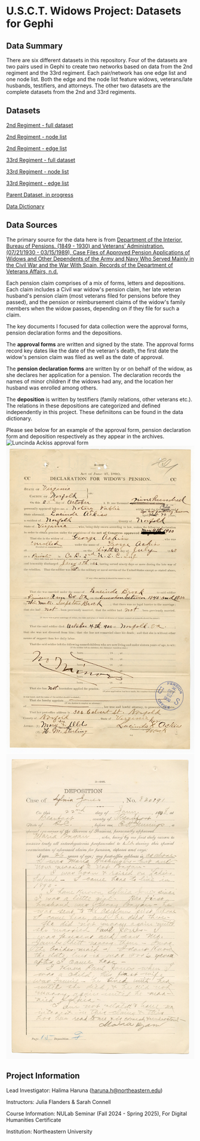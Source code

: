 # U.S.C.T. Widows Project: Datasets for Gephi

## Data Summary
There are six different datasets in this repository. Four of the datasets are two pairs used in Gephi to create two networks based on data from the 2nd regiment and the 33rd regiment. Each pair/network has one edge list and one node list. Both the edge and the node list feature widows, veterans/late husbands, testifiers, and attorneys. 
The other two datasets are the complete datasets from the 2nd and 33rd regiments.

## Datasets
[2nd Regiment - full dataset](https://github.com/hharuna/usct-widows/blob/main/2.%20Datasets/Parent%20Dataset%20-%202nd%20regiment.csv)

[2nd Regiment - node list](https://github.com/hharuna/usct-widows/blob/main/2.%20Datasets/Parent-Dataset-2nd-regiment-node-list-csv%20(2).csv)

[2nd Regiment - edge list](https://github.com/hharuna/usct-widows/blob/main/2.%20Datasets/Parent-Dataset-2nd-regiment-edge-list-csv%20(3).csv)

[33rd Regiment - full dataset](https://github.com/hharuna/usct-widows/blob/main/2.%20Datasets/Parent%20Dataset%20-%2033rd%20regiment.csv)

[33rd Regiment - node list](https://github.com/hharuna/usct-widows/blob/main/2.%20Datasets/Parent%20Dataset%20-%2033rd%20regiment%20node%20list%20(1).csv)

[33rd Regiment - edge list](https://github.com/hharuna/usct-widows/blob/main/2.%20Datasets/Parent-Dataset-33rd-regiment-edge-list-(1)-csv.csv)

[Parent Dataset, in progress](https://docs.google.com/spreadsheets/d/1YecUt_40J-x2H4w_2LAkcT9nBeTGIOR2to0zMN6wyrs/edit?gid=0#gid=0)

[Data Dictionary](https://docs.google.com/document/d/1m7fjO3q1YqrYe1gWYUqbTSkSrR1lrlFeIWDge9fDmgs/edit?tab=t.0)

## Data Sources
The primary source for the data here is from [Department of the Interior, Bureau of Pensions. (1849 - 1930) and Veterans’ Administration. (07/21/1930 - 03/15/1989), Case Files of Approved Pension Applications of Widows and Other Dependents of the Army and Navy Who Served Mainly in the Civil War and the War With Spain, Records of the Department of Veterans Affairs, n.d.](https://catalog.archives.gov/id/300020)

Each pension claim comprises of a mix of forms, letters and depositions. Each claim includes a Civil war widow's pension claim, her late veteran husband's pension claim (most veterans filed for pensions before they passed), and the pension or reimbursement claims of the widow's family members when the widow passes, depending on if they file for such a claim.

The key documents I focused for data collection were the approval forms, pension declaration forms and the depositions. 

The **approval forms** are written and signed by the state. The approval forms record key dates like the date of the veteran's death, the first date the widow's pension claim was filed as well as the date of approval. 

The **pension declaration forms** are written by or on behalf of the widow, as she declares her application for a pension. The declaration records the names of minor children if the widows had any, and the location her husband was enrolled among others. 

The **deposition** is written by testifiers (family relations, other veterans etc.). The relations in these depositions are categorized and defined independently in this project. These definiitons can be found in the data dictionary.

Please see below for an example of the approval form, pension declaration form and deposition respectively as they appear in the archives. 
![Luncinda Ackiss approval form](https://github.com/hharuna/usct-widows/blob/main/2.%20Datasets/George_L_Ackiss_Pension_136.jpg) ![Lucinda Ackiss pension declaration forms](https://github.com/hharuna/usct-widows/blob/main/2.%20Datasets/George_L_Ackiss_Pension_137.jpg) ![Sylvia Jones deposition](https://github.com/hharuna/usct-widows/blob/main/2.%20Datasets/Paul_Jones_Pension_059.jpg)

## Project  Information
Lead Investigator: Halima Haruna (haruna.h@northeastern.edu)

Instructors: Julia Flanders & Sarah Connell

Course Information: NULab Seminar (Fall 2024 - Spring 2025), For Digital Humanities Certificate

Institution: Northeastern University
